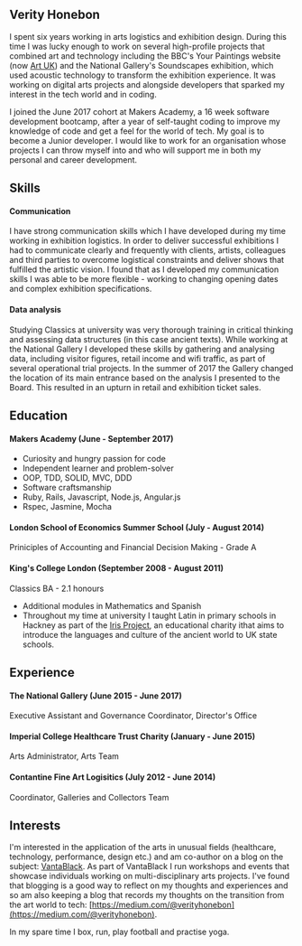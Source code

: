 ## Verity Honebon

I spent six years working in arts logistics and exhibition design. During this time I was lucky enough to work on several high-profile projects that combined art and technology including the BBC's Your Paintings website (now [Art UK](https://artuk.org/discover/artworks/)) and the National Gallery's Soundscapes exhibition, which used acoustic technology to transform the exhibition experience.  It was working on digital arts projects and alongside developers that sparked my interest in the tech world and in coding.

I joined the June 2017 cohort at Makers Academy, a 16 week software development bootcamp, after a year of self-taught coding to improve my knowledge of code and get a feel for the world of tech.  My goal is to become a Junior developer.  I would like to work for an organisation whose projects I can throw myself into and who will support me in both my personal and career development.

## Skills

#### Communication

I have strong communication skills which I have developed during my time working in exhibition logistics.  In order to deliver successful exhibitions I had to communicate clearly and frequently with clients, artists, colleagues and third parties to overcome logistical constraints and deliver shows that fulfilled the artistic vision.  I found that as I developed my communication skills I was able to be more flexible - working to changing opening dates and complex exhibition specifications.  

#### Data analysis

Studying Classics at university was very thorough training in critical thinking and assessing data structures (in this case ancient texts).  While working at the National Gallery I developed these skills by gathering and analysing data, including visitor figures, retail income and wifi traffic, as part of several operational trial projects.  In the summer of 2017 the Gallery changed the location of its main entrance based on the analysis I presented to the Board.  This resulted in an upturn in retail and exhibition ticket sales.

## Education

#### Makers Academy (June - September 2017)

- Curiosity and hungry passion for code
- Independent learner and problem-solver
- OOP, TDD, SOLID, MVC, DDD
- Software craftsmanship
- Ruby, Rails, Javascript, Node.js, Angular.js
- Rspec, Jasmine, Mocha

#### London School of Economics Summer School (July - August 2014)
Priniciples of Accounting and Financial Decision Making - Grade A

#### King's College London (September 2008 - August 2011)
Classics BA - 2.1 honours

- Additional modules in Mathematics and Spanish
- Throughout my time at university I taught Latin in primary schools in Hackney as part of the [Iris Project](http://irisproject.org.uk), an educational charity ithat aims to introduce the languages and culture of the ancient world to UK state schools.

## Experience

#### The National Gallery (June 2015 - June 2017)    
Executive Assistant and Governance Coordinator, Director's Office

#### Imperial College Healthcare Trust Charity (January - June 2015)   
Arts Administrator, Arts Team

#### Contantine Fine Art Logisitics (July 2012 - June 2014)
Coordinator, Galleries and Collectors Team

## Interests

I'm interested in the application of the arts in unusual fields (healthcare, technology, performance, design etc.) and am co-author on a blog on the subject: [VantaBlack](https://vantablackart.wordpress.com).  As part of VantaBlack I run workshops and events that showcase individuals working on multi-disciplinary arts projects. I've found that blogging is a good way to reflect on my thoughts and experiences and so am also keeping a blog that records my thoughts on the transition from the art world to tech: [https://medium.com/@verityhonebon](https://medium.com/@verityhonebon).

In my spare time I box, run, play football and practise yoga.


